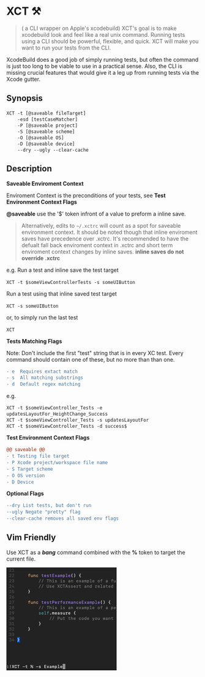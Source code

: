# XCT ⚒ 
> ( a CLI wrapper on Apple's xcodebuild)
XCT's goal is to make xcodebuild look and feel like a real unix command. Running tests using a CLI should be powerful, flexible, and quick. XCT will make you want to run your tests from the CLI.

XcodeBuild does a good job of simply running tests, but often the command is just too long to be viable to use in a practical sense. Also, the CLI is missing crucial features that would give it a leg up from running tests via the Xcode gutter.  

Synopsis
---

```
XCT -t [@saveable fileTarget]
    -esd [testCaseMatcher]
    -P [@saveable project]
    -S [@saveable scheme] 
    -O [@saveable OS]
    -D [@saveable device]
    --dry --ugly --clear-cache
```

Description
---
**Saveable Enviroment Context**

Enviroment Context is the preconditions of your tests, see **Test Environment Context Flags** 

**@saveable** use the '$' token infront of a value to preform a inline save.

> Alternatively, edits to `~/.xctrc` will count as a spot for saveable environment context. It should be noted though that inline enviroment saves have precedence over .xctrc. It's recommended to have the defualt fall back enviroment context in .xctrc and short term enviroment context changes by inline saves.
**inline saves do not override .xctrc**

e.g.
Run a test and inline save the test target

`XCT -t $someViewControllerTests -s someUIButton`

Run a test using that inline saved test target

`XCT -s someUIButton`

or, to simply run the last test

`XCT`



**Tests Matching Flags**

Note: Don't include the first "test" string that is in every XC test.
Every command should contain one of these, but no more than than one.

```diff
- e  Requires extact match
- s  All matching substrings
- d  Default regex matching
```
e.g. 
```
XCT -t $someViewController_Tests -e updatesLayoutFor_HeightChange_Success
XCT -t $someViewController_Tests -s updatesLayoutFor
XCT -t $someViewController_Tests -d success$
```

**Test Environment Context Flags**

```diff
@@ saveable @@
- t Testing file target
- P Xcode project/workspace file name
- S Target scheme
- O OS version
- D Device
```

**Optional Flags**

```diff
--dry List tests, but don't run
--ugly Negate "pretty" flag
--clear-cache removes all saved env flags
```

Vim Friendly
---

Use XCT as a **_bang_** command combined with the **%** token to target the current file.

![Vim Usage](https://github.com/JoeManto/XCT/blob/master/vimUsage.png)
